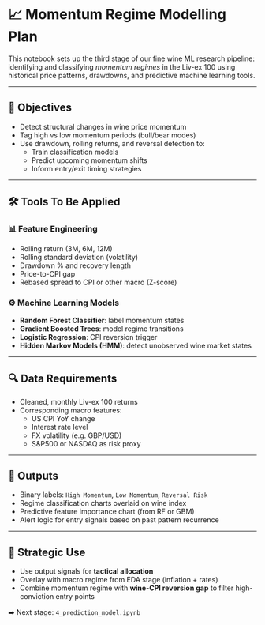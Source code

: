 
# 📈 Momentum Regime Modelling Plan

This notebook sets up the third stage of our fine wine ML research pipeline: identifying and classifying *momentum regimes* in the Liv-ex 100 using historical price patterns, drawdowns, and predictive machine learning tools.

---

## 🔄 Objectives

- Detect structural changes in wine price momentum
- Tag high vs low momentum periods (bull/bear modes)
- Use drawdown, rolling returns, and reversal detection to:
  - Train classification models
  - Predict upcoming momentum shifts
  - Inform entry/exit timing strategies

---

## 🛠️ Tools To Be Applied

### 📊 Feature Engineering
- Rolling return (3M, 6M, 12M)
- Rolling standard deviation (volatility)
- Drawdown % and recovery length
- Price-to-CPI gap
- Rebased spread to CPI or other macro (Z-score)

### ⚙️ Machine Learning Models
- **Random Forest Classifier**: label momentum states
- **Gradient Boosted Trees**: model regime transitions
- **Logistic Regression**: CPI reversion trigger
- **Hidden Markov Models (HMM)**: detect unobserved wine market states

---

## 🔍 Data Requirements
- Cleaned, monthly Liv-ex 100 returns
- Corresponding macro features:
  - US CPI YoY change
  - Interest rate level
  - FX volatility (e.g. GBP/USD)
  - S&P500 or NASDAQ as risk proxy

---

## 📌 Outputs
- Binary labels: `High Momentum`, `Low Momentum`, `Reversal Risk`
- Regime classification charts overlaid on wine index
- Predictive feature importance chart (from RF or GBM)
- Alert logic for entry signals based on past pattern recurrence

---

## 🧠 Strategic Use
- Use output signals for **tactical allocation**
- Overlay with macro regime from EDA stage (inflation + rates)
- Combine momentum regime with **wine-CPI reversion gap** to filter high-conviction entry points

➡️ Next stage: `4_prediction_model.ipynb`
